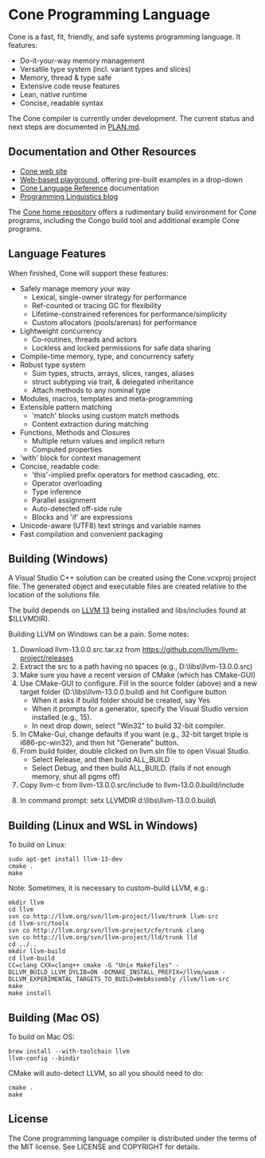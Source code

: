 # Cone Programming Language
Cone is a fast, fit, friendly, and safe systems programming language.
It features:

- Do-it-your-way memory management
- Versatile type system (incl. variant types and slices)
- Memory, thread & type safe
- Extensive code reuse features
- Lean, native runtime
- Concise, readable syntax

The Cone compiler is currently under development.
The current status and next steps are documented in [PLAN.md][plan].

## Documentation and Other Resources

 - [Cone web site](http://cone.jondgoodwin.com)
 - [Web-based playground][playground], offering pre-built examples in a drop-down
 - [Cone Language Reference][coneref] documentation
 - [Programming Linguistics blog](http://pling.jondgoodwin.com)
 
The [Cone home repository](https://github.com/jondgoodwin/conehome)
offers a rudimentary build environment for Cone programs,
including the Congo build tool and additional example Cone programs.

## Language Features

When finished, Cone will support these features:

- Safely manage memory your way
  - Lexical, single-owner strategy for performance
  - Ref-counted or tracing GC for flexibility
  - Lifetime-constrained references for performance/simplicity
  - Custom allocators (pools/arenas) for performance
- Lightweight concurrency
  - Co-routines, threads and actors
  - Lockless and locked permissions for safe data sharing
- Compile-time memory, type, and concurrency safety
- Robust type system
  - Sum types, structs, arrays, slices, ranges, aliases
  - struct subtyping via trait, & delegated inheritance
  - Attach methods to any nominal type
- Modules, macros, templates and meta-programming
- Extensible pattern matching
  - 'match' blocks using custom match methods
  - Content extraction during matching
- Functions, Methods and Closures
  - Multiple return values and implicit return
  - Computed properties
- 'with' block for context management
- Concise, readable code:
  - 'this'-implied prefix operators for method cascading, etc.
  - Operator overloading
  - Type inference
  - Parallel assignment
  - Auto-detected off-side rule
  - Blocks and 'if' are expressions
- Unicode-aware (UTF8) text strings and variable names
- Fast compilation and convenient packaging

## Building (Windows)

A Visual Studio C++ solution can be created using the Cone.vcxproj project file.
The generated object and executable files are created relative to the location of the 
solutions file. 

The build depends on [LLVM 13][llvm] being installed and libs/includes found at $(LLVMDIR).

Building LLVM on Windows can be a pain. Some notes:

1. Download llvm-13.0.0.src.tar.xz from https://github.com/llvm/llvm-project/releases 
2. Extract the src to a path having no spaces (e.g., D:\libs\llvm-13.0.0.src)
3. Make sure you have a recent version of CMake (which has CMake-GUI)
4. Use CMake-GUI to configure. Fill in the source folder (above) and a new target folder (D:\libs\llvm-13.0.0.build) and hit Configure button
   - When it asks if build folder should be created, say Yes
   - When it prompts for a generator, specify the Visual Studio version installed (e.g., 15).
   - In next drop down, select "Win32" to build 32-bit compiler.
5. In CMake-Gui, change defaults if you want (e.g., 32-bit target triple is i686-pc-win32), and then hit "Generate" button.
6. From build folder, double clicked on llvm.sln file to open Visual Studio. 
   - Select Release, and then build ALL_BUILD
   - Select Debug, and then build ALL_BUILD. (fails if not enough memory, shut all pgms off)
7. Copy llvm-c from llvm-13.0.0.src/include to llvm-13.0.0.build/include
8) In command prompt: setx LLVMDIR d:\libs\llvm-13.0.0.build\

## Building (Linux and WSL in Windows)

To build on Linux:

	sudo apt-get install llvm-13-dev
	cmake .
	make

Note: Sometimes, it is necessary to custom-build LLVM, e.g.:

	mkdir llvm
	cd llvm
	svn co http://llvm.org/svn/llvm-project/llvm/trunk llvm-src
	cd llvm-src/tools
	svn co http://llvm.org/svn/llvm-project/cfe/trunk clang
	svn co http://llvm.org/svn/llvm-project/lld/trunk lld
	cd ../..
	mkdir llvm-build
	cd llvm-build
	CC=clang CXX=clang++ cmake -G "Unix Makefiles" -DLLVM_BUILD_LLVM_DYLIB=ON -DCMAKE_INSTALL_PREFIX=/llvm/wasm -DLLVM_EXPERIMENTAL_TARGETS_TO_BUILD=WebAssembly /llvm/llvm-src
	make
	make install

## Building (Mac OS)

To build on Mac OS:

	brew install --with-toolchain llvm
	llvm-config --bindir

CMake will auto-detect LLVM, so all you should need to do:

	cmake .
	make

## License

The Cone programming language compiler is distributed under the terms of the MIT license. 
See LICENSE and COPYRIGHT for details.

[3dweb]: http://cone.jondgoodwin.com/web3d.html
[gmm]: http://jondgoodwin.com/pling/gmm.pdf
[plan]: https://github.com/jondgoodwin/cone/blob/master/PLAN.md
[coneref]: http://cone.jondgoodwin.com/coneref/index.html
[showcase]: http://cone.jondgoodwin.com/coneref/showcase.html
[playground]: http://cone.jondgoodwin.com/play/index.html
[examples]: http://github.com/jondgoodwin/cone/tree/master/text
[acorn]: https://github.com/jondgoodwin/acornvm
[acornref]: http://web3d.jondgoodwin.com/acorn
[llvm]: https://llvm.org/

[hello]: http://cone.jondgoodwin.com/play/index.html?gist=f55a8caa2605a11223437167730c53af
[pi]: http://cone.jondgoodwin.com/play/index.html?gist=4510655502edcde9d50d185cfd7f3c2e
[perm]: http://cone.jondgoodwin.com/play/index.html?gist=96ecaecb4827c2b9e6aaad35feb2bfd1
[struct]: http://cone.jondgoodwin.com/play/index.html?gist=cd702c7c1ffc8f97d7762735d04fd9de
